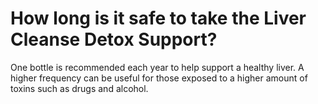# How long is it safe to take the Liver Cleanse Detox Support?

One bottle is recommended each year to help support a healthy liver. A higher frequency can be useful for those exposed to a higher amount of toxins such as drugs and alcohol.
